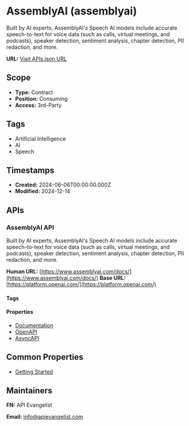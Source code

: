 # AssemblyAI (assemblyai)
Built by AI experts, AssemblyAI's Speech AI models include accurate speech-to-text for voice data (such as calls, virtual meetings, and podcasts), speaker detection, sentiment analysis, chapter detection, PII redaction, and more.

**URL:** [Visit APIs.json URL](https://raw.githubusercontent.com/api-search/ai/main/_apis/assemblyai/apis.md)

## Scope

- **Type:** Contract 
- **Position:** Consuming 
- **Access:** 3rd-Party 

## Tags

- Artificial Intelligence
- AI
- Speech

## Timestamps

- **Created:** 2024-06-06T00:00:00.000Z 
- **Modified:** 2024-12-14 

## APIs

### AssemblyAI API
Built by AI experts, AssemblyAI's Speech AI models include accurate speech-to-text for voice data (such as calls, virtual meetings, and podcasts), speaker detection, sentiment analysis, chapter detection, PII redaction, and more.

**Human URL:** [https://www.assemblyai.com/docs/](https://www.assemblyai.com/docs/)
**Base URL:** [https://platform.openai.com/](https://platform.openai.com/)

#### Tags


#### Properties

- [Documentation](https://www.assemblyai.com/docs/)
- [OpenAPI](properties/assemblyai-openapi-original.yml)
- [AsyncAPI](properties/assemblyai-asyncapi-original.yml)

## Common Properties

- [Getting Started](https://www.assemblyai.com/docs/)

## Maintainers

**FN:** API Evangelist

**Email:** info@apievangelist.com

